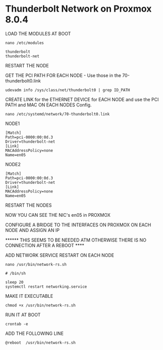 # Thunderbolt Network on Proxmox 8.0.4


LOAD THE MODULES AT BOOT 
```
nano /etc/modules
```
```
thunderbolt
thunderbolt-net
```

RESTART THE NODE

GET THE PCI PATH FOR EACH NODE - Use those in the 70-thunderbolt0.link
```
udevadm info /sys/class/net/thunderbolt0 | grep ID_PATH
```

CREATE LINK for the ETHERNET DEVICE for EACH NODE and use the PCI PATH and MAC ON EACH NODES Config.
```
nano /etc/systemd/network/70-thunderbolt0.link
```
NODE1
```
[Match]
Path=pci-0000:00:0d.3
Driver=thunderbolt-net
[Link]
MACAddressPolicy=none
Name=en05
```
NODE2
```
[Match]
Path=pci-0000:00:0d.3
Driver=thunderbolt-net
[Link]
MACAddressPolicy=none
Name=en05
```

RESTART THE NODES

NOW YOU CAN SEE THE NIC's en05 in PROXMOX

CONFIGURE A BRIDGE TO THE INTERFACES ON PROXMOX ON EACH NODE AND ASSIGN AN IP


****** THIS SEEMS TO BE NEEDED ATM OTHERWISE THERE IS NO CONNECTION AFTER A REBOOT ****

ADD NETWORK SERVICE RESTART ON EACH NODE
```
nano /usr/bin/network-rs.sh
```
```
# /bin/sh

sleep 20
systemctl restart networking.service
```

MAKE IT EXECUTABLE
```
chmod +x /usr/bin/network-rs.sh
```

RUN IT AT BOOT
```
crontab -e
```
ADD THE FOLLOWING LINE
```
@reboot  /usr/bin/network-rs.sh
```
